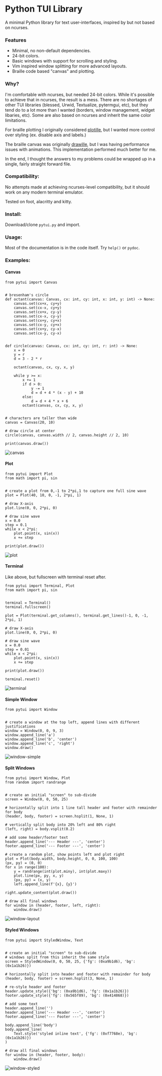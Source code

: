 Python TUI Library
==================

A minimal Python library for text user-interfaces, inspired by but not based on ncurses.

### Features
- Minimal, no non-default dependencies.
- 24-bit colors.
- Basic windows with support for scrolling and styling.
- Vim inspired window splitting for more advanced layouts.
- Braille code based "canvas" and plotting.

### Why?
I'm comfortable with ncurses, but needed 24-bit colors. While it's possible to achieve that in ncurses, the result is a mess. There are no shortages of other TUI libraries (blessed, Urwid, Textualize, pytermgui, etc), but they tend do to a lot more than I wanted (borders, window management, widget libaries, etc). Some are also based on ncurses and inherit the same color limitations.

For braille plotting I originally considered [plotille](https://github.com/tammoippen/plotille), but I wanted more control over styling (ex. disable axis and labels.)

The braille canvas was originally [drawille](https://github.com/asciimoo/drawille), but I was having performance issues with animations. This implementation performed much better for me.

In the end, I thought the answers to my problems could be wrapped up in a single, fairly straight forward file.

### Compatibility:
No attempts made at achieving ncurses-level compatibility, but it should work on any modern terminal emulator.

Tested on foot, alacritty and kitty.

### Install:
Download/clone `pytui.py` and import.

### Usage:
Most of the documentation is in the code itself. Try `help()` or `pydoc`.

### Examples:

#### Canvas
```
from pytui import Canvas


# bresenham's circle
def octant(canvas: Canvas, cx: int, cy: int, x: int, y: int) -> None:
    canvas.set(cx+x, cy+y)
    canvas.set(cx-x, cy+y)
    canvas.set(cx+x, cy-y)
    canvas.set(cx-x, cy-y)
    canvas.set(cx+y, cy+x)
    canvas.set(cx-y, cy+x)
    canvas.set(cx+y, cy-x)
    canvas.set(cx-y, cy-x)


def circle(canvas: Canvas, cx: int, cy: int, r: int) -> None:
    x = 0
    y = r
    d = 3 - 2 * r

    octant(canvas, cx, cy, x, y)

    while y >= x:
        x += 1
        if d > 0:
            y -= 1
            d = d + 4 * (x - y) + 10
        else:
            d = d + 4 * x + 6
        octant(canvas, cx, cy, x, y)


# characters are taller than wide
canvas = Canvas(20, 10)

# draw circle at center
circle(canvas, canvas.width // 2, canvas.height // 2, 10)

print(canvas.draw())
```
![canvas](docs/images/canvas.png)

#### Plot
```
from pytui import Plot
from math import pi, sin


# create a plot from 0,-1 to 2*pi,1 to capture one full sine wave
plot = Plot(40, 10, 0, -1, 2*pi, 1)

# draw X-axis
plot.line(0, 0, 2*pi, 0)

# draw sine wave
x = 0.0
step = 0.1
while x < 2*pi:
    plot.point(x, sin(x))
    x += step

print(plot.draw())
```
![plot](docs/images/plot.png)

#### Terminal
Like above, but fullscreen with terminal reset after.
```
from pytui import Terminal, Plot
from math import pi, sin


terminal = Terminal()
terminal.fullscreen()

plot = Plot(terminal.get_columns(), terminal.get_lines()-1, 0, -1, 2*pi, 1)

# draw X-axis
plot.line(0, 0, 2*pi, 0)

# draw sine wave
x = 0.0
step = 0.01
while x < 2*pi:
    plot.point(x, sin(x))
    x += step

print(plot.draw())

terminal.reset()
```
![terminal](docs/images/terminal.png)

#### Simple Window
```
from pytui import Window


# create a window at the top left, append lines with different justifications
window = Window(0, 0, 9, 3)
window.append_line('a')
window.append_line('b', 'center')
window.append_line('c', 'right')
window.draw()
```
![window-simple](docs/images/window-simple.png)

#### Split Windows
```
from pytui import Window, Plot
from random import randrange


# create an initial "screen" to sub-divide
screen = Window(0, 0, 50, 25)

# horizontally split into 1 line tall header and footer with remainder for body
(header, body, footer) = screen.hsplit(1, None, 1)

# vertically split body into 20% left and 80% right
(left, right) = body.vsplit(0.2)

# add some header/footer text
header.append_line('--- Header ---', 'center')
footer.append_line('--- Footer ---', 'center')

# create a random plot, show points left and plot right
plot = Plot(body.width, body.height, 0, 0, 100, 100)
(px, py) = (0, 0)
for x in range(100):
    y = randrange(int(plot.miny), int(plot.maxy))
    plot.line(px, py, x, y)
    (px, py) = (x, y)
    left.append_line(f'{x}, {y}')

right.update_content(plot.draw())

# draw all final windows
for window in (header, footer, left, right):
    window.draw()
```
![window-layout](docs/images/window-layout.png)

#### Styled Windows
```
from pytui import StyledWindow, Text


# create an initial "screen" to sub-divide
# windows split from this inherit the same style
screen = StyledWindow(0, 0, 50, 25, {'fg': (0xa9b1d6), 'bg': (0x1a1b26)})

# horizontally split into header and footer with remainder for body
(header, body, footer) = screen.hsplit(3, None, 1)

# re-style header and footer
header.update_style({'bg': (0xa9b1d6), 'fg': (0x1a1b26)})
footer.update_style({'fg': (0x565f89), 'bg': (0x414868)})

# add some text
header.append_line('')
header.append_line('--- Header ---', 'center')
footer.append_line('--- Footer ---', 'center')

body.append_line('body')
body.append_line(
    Text.style('styled inline text', {'fg': (0xf7768e), 'bg': (0x1a1b26)})
)

# draw all final windows
for window in (header, footer, body):
    window.draw()
```
![window-styled](docs/images/window-styled.png)
